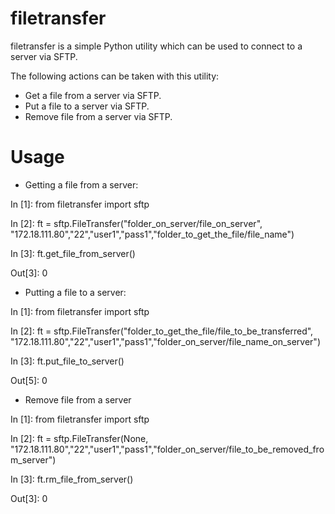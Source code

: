 # filetransfer
filetransfer is a simple Python utility which can be used to connect to a server via SFTP.

The following actions can be taken with this utility:
- Get a file from a server via SFTP.
- Put a file to a server via SFTP.
- Remove file from a server via SFTP.

# Usage
- Getting a file from a server:

In [1]: from filetransfer import sftp

In [2]: ft = sftp.FileTransfer("folder_on_server/file_on_server", "172.18.111.80","22","user1","pass1","folder_to_get_the_file/file_name")

In [3]: ft.get_file_from_server()

Out[3]: 0

- Putting a file to a server:

In [1]: from filetransfer import sftp

In [2]: ft = sftp.FileTransfer("folder_to_get_the_file/file_to_be_transferred", "172.18.111.80","22","user1","pass1","folder_on_server/file_name_on_server")

In [3]: ft.put_file_to_server()

Out[5]: 0

- Remove file from a server

In [1]: from filetransfer import sftp

In [2]: ft = sftp.FileTransfer(None, "172.18.111.80","22","user1","pass1","folder_on_server/file_to_be_removed_from_server")

In [3]: ft.rm_file_from_server()

Out[3]: 0


